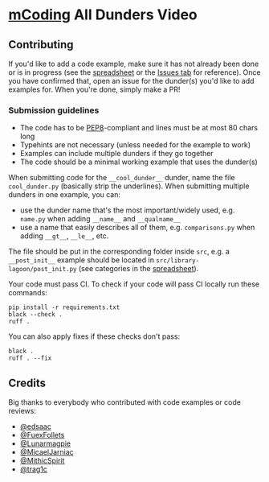 # [mCoding] All Dunders Video

## Contributing

If you'd like to add a code example, make sure it has not already been done or
is in progress (see the [spreadsheet] or the [Issues tab] for reference). Once
you have confirmed that, open an issue for the dunder(s) you'd like to add
examples for. When you're done, simply make a PR!

### Submission guidelines
* The code has to be [PEP8]-compliant and lines must be at most 80 chars long
* Typehints are not necessary (unless needed for the example to work)
* Examples can include multiple dunders if they go together
* The code should be a minimal working example that uses the dunder(s)

When submitting code for the `__cool_dunder__` dunder, name the file
`cool_dunder.py` (basically strip the underlines). When submitting multiple
dunders in one example, you can:
* use the dunder name that's the most important/widely used, e.g. `name.py` when
  adding `__name__` and `__qualname__`
* use a name that easily describes all of them, e.g. `comparisons.py` when
  adding `__gt__`, `__le__`, etc.

The file should be put in the corresponding folder inside `src`, e.g. a
`__post_init__` example should be located in `src/library-lagoon/post_init.py`
(see categories in the [spreadsheet]).

Your code must pass CI. To check if your code will pass CI locally run these commands:
```
pip install -r requirements.txt
black --check .
ruff .
```
You can also apply fixes if these checks don't pass:
```
black .
ruff . --fix
```

## Credits

Big thanks to everybody who contributed with code examples or code reviews:
- [@edsaac](https://github.com/edsaac)
- [@FuexFollets](https://github.com/FuexFollets)
- [@Lunarmagpie](https://github.com/Lunarmagpie)
- [@MicaelJarniac](https://github.com/MicaelJarniac)
- [@MithicSpirit](https://github.com/MithicSpirit)
- [@trag1c](https://github.com/trag1c)


[Issues tab]: https://github.com/trag1c/mcoding-all-dunders/issues
[mCoding]: https://www.youtube.com/@mCoding
[PEP8]: https://peps.python.org/pep-0008/
[spreadsheet]: https://docs.google.com/spreadsheets/d/1-45UeKKMCePmTDLptT2zpI4L-jikmsCnve_lwOMyeuY/edit?usp=sharing
